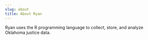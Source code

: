 ```yaml
---
slug: about
title: About Ryan
---
```


Ryan uses the R programming language to collect, store, and analyze Oklahoma justice data.


